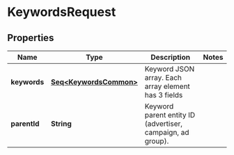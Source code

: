 

# KeywordsRequest


## Properties

Name | Type | Description | Notes
------------ | ------------- | ------------- | -------------
**keywords** | [**Seq&lt;KeywordsCommon&gt;**](KeywordsCommon.md) | Keyword JSON array. Each array element has 3 fields | 
**parentId** | **String** | Keyword parent entity ID (advertiser, campaign, ad group). | 



